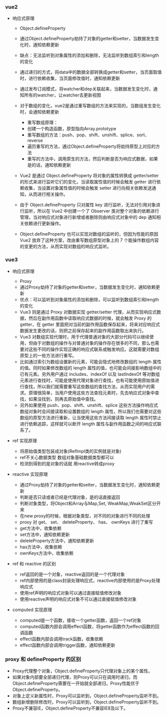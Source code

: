 ### vue2
- 响应式原理
  - Object.defineProperty
  - 通过Object.defineProperty劫持了对象的getter和setter，当数据发生变化时，通知依赖更新
  - 缺点：无法监听到对象属性的添加和删除，无法监听到数组索引和length的变化
  - 通过递归的方式，将data中的数据全部转换成getter和setter，当页面取值时，进行依赖收集，当页面修改值时，通知依赖更新
  - 通过发布订阅模式，将watcher和dep关联起来，当数据发生变化时，通知所有的watcher，让watcher去更新视图
  - 对于数组的变化，vue2是通过重写数组的方法来实现的，当数组发生变化时，会通知依赖更新
    - 重写数组原理：
    - 创建一个构造函数，原型指向Array.prototype
    - 重写数组的方法：push、pop、shift、unshift、splice、sort、reverse
    - 遍历重写的方法，通过Object.defineProperty将劫持原型上对应的方法
    - 重写的方法中，调用原生的方法，然后判断是否为响应式数据，如果是的话，通知依赖更新

  - Vue2 是通过 Object.defineProperty 将对象的属性转换成 getter/setter 的形式来进行监听它们的变化，当读取属性值的时候会触发 getter 进行依赖收集，当设置对象属性值的时候会触发 setter 进行向相关依赖发送通知，从而进行相关操作。
  - 由于 Object.defineProperty 只对属性 key 进行监听，无法对引用对象进行监听，所以在 Vue2 中创建一个了 Observer 类对整个对象的依赖进行管理，当对响应式对象进行新增或者删除则由响应式对象中的 dep 通知相关依赖进行更新操作。
  - Object.defineProperty 也可以实现对数组的监听的，但因为性能的原因 Vue2 放弃了这种方案，改由重写数组原型对象上的 7 个能操作数组内容的变更的方法，从而实现对数组的响应式监听。

### vue3
- 响应式原理
  - Proxy
  - 通过Proxy劫持了对象的getter和setter，当数据发生变化时，通知依赖更新
  - 优点：可以监听到对象属性的添加和删除，可以监听到数组索引和length的变化
  - Vue3 则是通过 Proxy 对数据实现 getter/setter 代理，从而实现响应式数据，然后在副作用函数中读取响应式数据的时候，就会触发 Proxy 的 getter，在 getter 里面把对当前的副作用函数保存起来，将来对应响应式数据发生更改的话，则把之前保存起来的副作用函数取出来执行。
  - Vue3 对数组实现代理时，用于代理普通对象的大部分代码可以继续使用，但由于对数组的操作与对普通对象的操作存在很多的不同，那么也需要对这些不同的操作实现正确的响应式联系或触发响应。这就需要对数组原型上的一些方法进行重写。
  - 比如通过索引为数组设置新的元素，可能会隐式地修改数组的 length 属性的值。同时如果修改数组的 length 属性的值，也可能会间接影响数组中的已有元素。另外用户通过 includes、indexOf 以及 lastIndexOf 等对数组元素进行查找时，可能是使用代理对象进行查找，也有可能使用原始值进行查找，所以我们就需要重写这些数组的查找方法，从而实现用户的需求。原理很简单，当用户使用这些方法查找元素时，先去响应式对象中查找，如果没找到，则再去原始值中查找。
  - 另外如果使用 push、pop、shift、unshift、splice 这些方法操作响应式数组对象时会间接读取和设置数组的 length 属性，所以我们也需要对这些数组的原型方法进行重新，让当使用这些方法间接读取 length 属性时禁止进行依赖追踪，这样就可以断开 length 属性与副作用函数之间的响应式联系了。

- ref 实现原理
  - 将原始值类型包装成对象(RefImpl类的实例就是对象)
  - ref不关心数据类型 数组对象基础数据类型都可以
  - 检测到得到的是对象的话就 用reactive转成proxy

- reactive 实现原理
  - 通过Proxy劫持了对象的getter和setter，当数据发生变化时，通知依赖更新
  - 判断是否只读或者已经是代理对象，是的话直接返回
  - 判断对象类型，将Object和Array与Map,Set, WeakMap,WeakSet区分开来
  - 在new proxy的时候，根据对象类型，对不同的对象进行不同的处理
  - proxy 对 get、 set、 deleteProperty、 has、 ownKeys 进行了重写
  - get方法中，收集依赖
  - set方法中，通知依赖更新
  - deleteProperty方法中，通知依赖更新
  - has方法中，收集依赖
  - ownKeys方法中，收集依赖

- ref 和 reactive 的区别
  - ref返回的是一个对象，reactive返回的是一个代理对象
  - ref内部使用的是class封装处理响应式，reactive内部使用的是Proxy处理响应式
  - 使用ref声明的响应式对象可以通过直接赋值修改对象
  - 使用reactive声明的响应式对象不可以通过直接赋值修改对象

- computed 实现原理
  - computed是一个函数，接收一个getter函数，返回一个ref对象
  - computed函数内部会调用effect函数，将getter函数作为effect函数的回调函数
  - effect函数内部会调用track函数，收集依赖
  - effect函数内部会调用trigger函数，通知依赖更新


### proxy 和 defineProperty 的区别
- Proxy代理整个对象，Object.defineProperty只代理对象上的某个属性。
- 如果对象内部要全部递归代理，则Proxy可以只在调用时递归，而Object.defineProperty需要在一开始就全部递归，Proxy性能优于Object.defineProperty。
- 对象上定义新属性时，Proxy可以监听到，Object.defineProperty监听不到。
- 数组新增删除修改时，Proxy可以监听到，Object.defineProperty监听不到。
- Proxy不兼容IE，Object.defineProperty不兼容IE8及以下。

